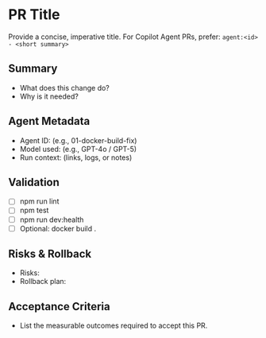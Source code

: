 # PR Title

Provide a concise, imperative title. For Copilot Agent PRs, prefer: `agent:<id> - <short summary>`

## Summary
- What does this change do?
- Why is it needed?

## Agent Metadata
- Agent ID: (e.g., 01-docker-build-fix)
- Model used: (e.g., GPT-4o / GPT-5)
- Run context: (links, logs, or notes)

## Validation
- [ ] npm run lint
- [ ] npm test
- [ ] npm run dev:health
- [ ] Optional: docker build .

## Risks & Rollback
- Risks:
- Rollback plan:

## Acceptance Criteria
- List the measurable outcomes required to accept this PR.